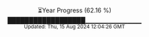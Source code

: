 <p align="center">
⏳Year Progress (62.16 %)<br>
██████████████████▁▁▁▁▁▁▁▁▁▁▁▁ <br>
<sub>Updated: Thu, 15 Aug 2024 12:04:26 GMT</sub>
</p>

